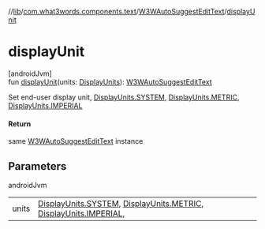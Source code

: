 //[lib](../../../index.md)/[com.what3words.components.text](../index.md)/[W3WAutoSuggestEditText](index.md)/[displayUnit](display-unit.md)

# displayUnit

[androidJvm]\
fun [displayUnit](display-unit.md)(units: [DisplayUnits](../../com.what3words.components.models/-display-units/index.md)): [W3WAutoSuggestEditText](index.md)

Set end-user display unit, [DisplayUnits.SYSTEM](../../com.what3words.components.models/-display-units/-s-y-s-t-e-m/index.md), [DisplayUnits.METRIC](../../com.what3words.components.models/-display-units/-m-e-t-r-i-c/index.md), [DisplayUnits.IMPERIAL](../../com.what3words.components.models/-display-units/-i-m-p-e-r-i-a-l/index.md)

#### Return

same [W3WAutoSuggestEditText](index.md) instance

## Parameters

androidJvm

| | |
|---|---|
| units | [DisplayUnits.SYSTEM](../../com.what3words.components.models/-display-units/-s-y-s-t-e-m/index.md), [DisplayUnits.METRIC](../../com.what3words.components.models/-display-units/-m-e-t-r-i-c/index.md), [DisplayUnits.IMPERIAL](../../com.what3words.components.models/-display-units/-i-m-p-e-r-i-a-l/index.md), |
